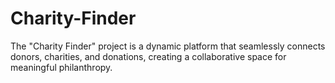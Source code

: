 # Charity-Finder
The "Charity Finder" project is a dynamic platform that seamlessly connects donors, charities,  and donations, creating a collaborative space for meaningful philanthropy.
